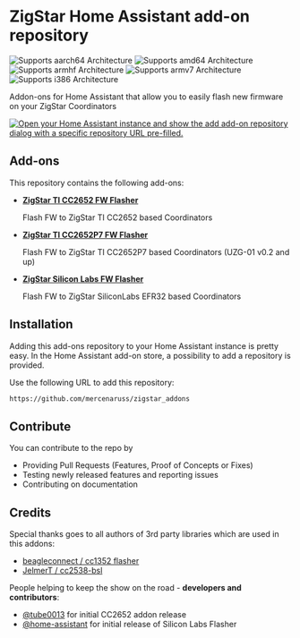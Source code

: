 # ZigStar Home Assistant add-on repository

![Supports aarch64 Architecture][aarch64-shield]
![Supports amd64 Architecture][amd64-shield]
![Supports armhf Architecture][armhf-shield]
![Supports armv7 Architecture][armv7-shield]
![Supports i386 Architecture][i386-shield]

Addon-ons for Home Assistant that allow you to easily flash new firmware on your ZigStar Coordinators

[![Open your Home Assistant instance and show the add add-on repository dialog with a specific repository URL pre-filled.](https://my.home-assistant.io/badges/supervisor_add_addon_repository.svg)](https://my.home-assistant.io/redirect/supervisor_add_addon_repository/?repository_url=https%3A%2F%2Fgithub.com%2Fmercenaruss%2Fzigstar_addons)

## Add-ons

This repository contains the following add-ons:

- **[ZigStar TI CC2652 FW Flasher](https://github.com/mercenaruss/zigstar_addons/tree/main/zigstar-cc2652-flasher/README.md)**

  Flash FW to ZigStar TI CC2652 based Coordinators

- **[ZigStar TI CC2652P7 FW Flasher](https://github.com/mercenaruss/zigstar_addons/tree/main/zigstar-cc2652p7-flasher/README.md)**

  Flash FW to ZigStar TI CC2652P7 based Coordinators (UZG-01 v0.2 and up)

- **[ZigStar Silicon Labs FW Flasher](https://github.com/mercenaruss/zigstar_addons/tree/main/zigstar-silabs-flasher/README.md)**

  Flash FW to ZigStar SiliconLabs EFR32 based Coordinators

## Installation

Adding this add-ons repository to your Home Assistant instance is pretty easy. In the
Home Assistant add-on store, a possibility to add a repository is provided.

Use the following URL to add this repository:

```txt
https://github.com/mercenaruss/zigstar_addons
```

## Contribute

You can contribute to the repo by

- Providing Pull Requests (Features, Proof of Concepts or Fixes)
- Testing newly released features and reporting issues
- Contributing on documentation

## Credits

Special thanks goes to all authors of 3rd party libraries which are used in this addons:

- [beagleconnect / cc1352 flasher](https://git.beagleboard.org/beagleconnect/cc1352-flasher)
- [JelmerT / cc2538-bsl](https://github.com/JelmerT/cc2538-bsl)

People helping to keep the show on the road - **developers and contributors**:

- [@tube0013](https://github.com/tube0013) for initial CC2652 addon release
- [@home-assistant](https://github.com/home-assistant) for initial release of Silicon Labs Flasher

[aarch64-shield]: https://img.shields.io/badge/aarch64-yes-green.svg
[amd64-shield]: https://img.shields.io/badge/amd64-yes-green.svg
[armhf-shield]: https://img.shields.io/badge/armhf-yes-green.svg
[armv7-shield]: https://img.shields.io/badge/armv7-yes-green.svg
[i386-shield]: https://img.shields.io/badge/i386-yes-green.svg
